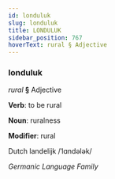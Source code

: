 ```yaml
---
id: londuluk
slug: londuluk
title: LONDULUK
sidebar_position: 767
hoverText: rural § Adjective
---
```


### londuluk

*rural* **§** Adjective

**Verb**: to be rural

**Noun**: ruralness

**Modifier**: rural

Dutch landelijk /ˈlɑndələk/

*Germanic Language Family*